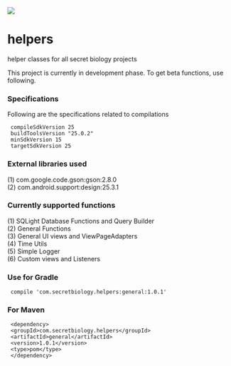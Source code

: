 <a href='https://bintray.com/rohitsuratekar/secret-helpers/general/_latestVersion'><img src='https://api.bintray.com/packages/rohitsuratekar/secret-helpers/general/images/download.svg'></a>

# helpers
helper classes for all secret biology projects

This project is currently in development phase. To get beta functions, use following.

### Specifications
Following are the specifications related to compilations 

     compileSdkVersion 25
     buildToolsVersion "25.0.2"
     minSdkVersion 15
     targetSdkVersion 25

### External libraries used

(1) com.google.code.gson:gson:2.8.0</br>
(2) com.android.support:design:25.3.1 </br>

### Currently supported functions

(1) SQLight Database Functions and Query Builder</br>
(2) General Functions </br>
(3) General UI views and ViewPageAdapters </br>
(4) Time Utils </br>
(5) Simple Logger </br>
(6) Custom  views and Listeners 


### Use for Gradle

     compile 'com.secretbiology.helpers:general:1.0.1'


### For Maven

     <dependency> 
     <groupId>com.secretbiology.helpers</groupId> 
     <artifactId>general</artifactId> 
     <version>1.0.1</version> 
     <type>pom</type> 
     </dependency>

